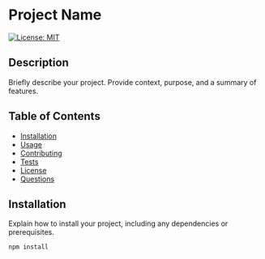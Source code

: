 # Project Name

[![License: MIT](https://img.shields.io/badge/License-MIT-yellow.svg)](https://opensource.org/licenses/MIT)

## Description

Briefly describe your project. Provide context, purpose, and a summary of features.

## Table of Contents

- [Installation](#installation)
- [Usage](#usage)
- [Contributing](#contributing)
- [Tests](#tests)
- [License](#license)
- [Questions](#questions)

## Installation

Explain how to install your project, including any dependencies or prerequisites.

```bash
npm install

